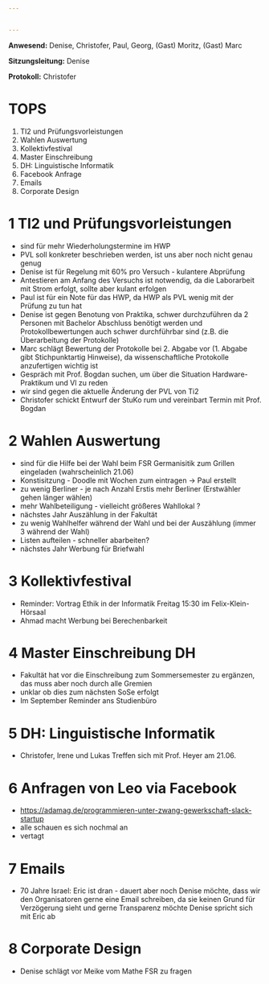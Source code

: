 ```yaml
---


---
```


**Anwesend:** Denise, Christofer, Paul, Georg, (Gast) Moritz, (Gast) Marc 

**Sitzungsleitung:** Denise

**Protokoll:** Christofer

# TOPS
1. TI2 und Prüfungsvorleistungen
2. Wahlen Auswertung
3. Kollektivfestival
4. Master Einschreibung
5. DH: Linguistische Informatik
6. Facebook Anfrage
7. Emails
8. Corporate Design

# 1 TI2 und Prüfungsvorleistungen
* sind für mehr Wiederholungstermine im HWP
* PVL soll konkreter beschrieben werden, ist uns aber noch nicht genau genug
* Denise ist für Regelung mit 60% pro Versuch - kulantere Abprüfung
* Antestieren am Anfang des Versuchs ist notwendig, da die Laborarbeit mit Strom erfolgt, sollte aber kulant erfolgen 
* Paul ist für ein Note für das HWP, da HWP als PVL wenig mit der Prüfung zu tun hat
* Denise ist gegen Benotung von Praktika, schwer durchzuführen da 2 Personen mit Bachelor Abschluss benötigt werden und Protokollbewertungen auch schwer durchführbar sind (z.B. die Überarbeitung der Protokolle)
* Marc schlägt Bewertung der Protokolle bei 2. Abgabe vor (1. Abgabe gibt Stichpunktartig Hinweise), da wissenschaftliche Protokolle anzufertigen wichtig ist
* Gespräch mit Prof. Bogdan suchen, um über die Situation Hardware-Praktikum und Vl zu reden
* wir sind gegen die aktuelle Änderung der PVL von Ti2
* Christofer schickt Entwurf der StuKo rum und vereinbart Termin mit Prof. Bogdan

# 2 Wahlen Auswertung
* sind für die Hilfe bei der Wahl beim FSR Germanisitik zum Grillen eingeladen (wahrscheinlich 21.06)
* Konstisitzung - Doodle mit Wochen zum eintragen -> Paul erstellt
* zu wenig Berliner - je nach Anzahl Erstis mehr Berliner (Erstwähler gehen länger wählen)
* mehr Wahlbeteiligung - vielleicht größeres Wahllokal ?
* nächstes Jahr Auszählung in der Fakultät
* zu wenig Wahlhelfer während der Wahl und bei der Auszählung (immer 3 während der Wahl)
* Listen aufteilen - schneller abarbeiten?
* nächstes Jahr Werbung für Briefwahl

# 3 Kollektivfestival
* Reminder: Vortrag Ethik in der Informatik Freitag 15:30 im Felix-Klein-Hörsaal
* Ahmad macht Werbung bei Berechenbarkeit

# 4 Master Einschreibung DH
* Fakultät hat vor die Einschreibung zum Sommersemester zu ergänzen, das muss aber noch durch alle Gremien
* unklar ob dies zum nächsten SoSe erfolgt
* Im September Reminder ans Studienbüro

# 5 DH: Linguistische Informatik 
* Christofer, Irene und Lukas Treffen sich mit Prof. Heyer am 21.06.

# 6 Anfragen von Leo via Facebook
* https://adamag.de/programmieren-unter-zwang-gewerkschaft-slack-startup
* alle schauen es sich nochmal an
* vertagt

# 7 Emails
* 70 Jahre Israel: Eric ist dran - dauert aber noch
	Denise möchte, dass wir den Organisatoren gerne eine Email schreiben, da sie keinen Grund für Verzögerung sieht und gerne Transparenz möchte
	Denise spricht sich mit Eric ab

# 8 Corporate Design
* Denise schlägt vor Meike vom Mathe FSR zu fragen
